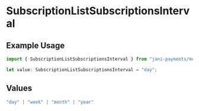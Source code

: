 # SubscriptionListSubscriptionsInterval

## Example Usage

```typescript
import { SubscriptionListSubscriptionsInterval } from "jani-payments/models/operations";

let value: SubscriptionListSubscriptionsInterval = "day";
```

## Values

```typescript
"day" | "week" | "month" | "year"
```